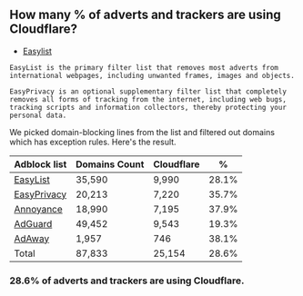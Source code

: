 ## How many % of adverts and trackers are using Cloudflare?


- [Easylist](https://web.archive.org/web/20210516110248/https://easylist.to/)
```
EasyList is the primary filter list that removes most adverts from international webpages, including unwanted frames, images and objects.

EasyPrivacy is an optional supplementary filter list that completely removes all forms of tracking from the internet, including web bugs, tracking scripts and information collectors, thereby protecting your personal data.
```


We picked domain-blocking lines from the list and filtered out domains which has exception rules.
Here's the result.


| Adblock list | Domains Count | Cloudflare | % |
| --- | --- | --- | --- |
| [EasyList](https://easylist.to/easylist/easylist.txt) | 35,590 | 9,990 | 28.1% |
| [EasyPrivacy](https://easylist.to/easylist/easyprivacy.txt) | 20,213 | 7,220 | 35.7% |
| [Annoyance](https://secure.fanboy.co.nz/fanboy-annoyance.txt) | 18,990 | 7,195 | 37.9% |
| [AdGuard](https://adguardteam.github.io/AdGuardSDNSFilter/Filters/filter.txt) | 49,452 | 9,543 | 19.3% |
| [AdAway](https://raw.githubusercontent.com/AdAway/adaway.github.io/master/hosts.txt) | 1,957 | 746 | 38.1% |
| Total | 87,833 | 25,154 | 28.6% |


### 28.6% of adverts and trackers are using Cloudflare.